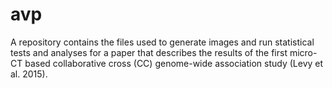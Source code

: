 # avp
A repository contains the files used to generate images and run statistical tests and analyses for a paper that describes the results of the first micro-CT based collaborative cross (CC) genome-wide association study (Levy et al. 2015).
